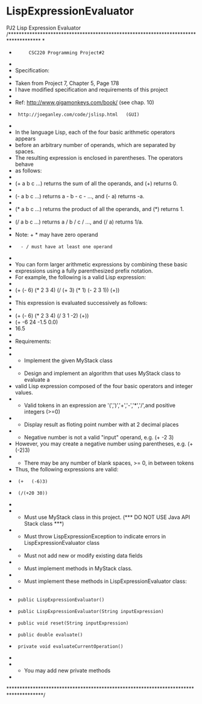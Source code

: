 # LispExpressionEvaluator
PJ2 Lisp Expression Evaluator
/************************************************************************************
 *
 *  		CSC220 Programming Project#2
 *  
 * Specification: 
 *
 * Taken from Project 7, Chapter 5, Page 178
 * I have modified specification and requirements of this project
 *
 * Ref: http://www.gigamonkeys.com/book/        (see chap. 10)
 *      http://joeganley.com/code/jslisp.html   (GUI)
 *
 * In the language Lisp, each of the four basic arithmetic operators appears 
 * before an arbitrary number of operands, which are separated by spaces. 
 * The resulting expression is enclosed in parentheses. The operators behave 
 * as follows:
 *
 * (+ a b c ...) returns the sum of all the operands, and (+) returns 0.
 *
 * (- a b c ...) returns a - b - c - ..., and (- a) returns -a. 
 *
 * (* a b c ...) returns the product of all the operands, and (*) returns 1.
 *
 * (/ a b c ...) returns a / b / c / ..., and (/ a) returns 1/a. 
 *
 * Note: + * may have zero operand
 *       - / must have at least one operand
 *
 * You can form larger arithmetic expressions by combining these basic 
 * expressions using a fully parenthesized prefix notation. 
 * For example, the following is a valid Lisp expression:
 *
 * 	(+ (- 6) (* 2 3 4) (/ (+ 3) (* 1) (- 2 3 1)) (+))
 *
 * This expression is evaluated successively as follows:
 *
 *	(+ (- 6) (* 2 3 4) (/ 3 1 -2) (+))
 *	(+ -6 24 -1.5 0.0)
 *	16.5
 *
 * Requirements:
 *
 * - Implement the given MyStack class
 * - Design and implement an algorithm that uses MyStack class to evaluate a 
 *   valid Lisp expression composed of the four basic operators and integer values. 
 * - Valid tokens in an expression are '(',')','+','-','*','/',and positive integers (>=0)
 * - Display result as floting point number with at 2 decimal places
 * - Negative number is not a valid "input" operand, e.g. (+ -2 3) 
 *   However, you may create a negative number using parentheses, e.g. (+ (-2)3)
 * - There may be any number of blank spaces, >= 0, in between tokens
 *   Thus, the following expressions are valid:
 *   	(+   (-6)3)
 *   	(/(+20 30))
 *
 * - Must use MyStack class in this project. (*** DO NOT USE Java API Stack class ***)
 * - Must throw LispExpressionException to indicate errors in LispExpressionEvaluator class
 * - Must not add new or modify existing data fields
 * - Must implement methods in MyStack class. 
 * - Must implement these methods in LispExpressionEvaluator class: 
 *
 *   	public LispExpressionEvaluator()
 *   	public LispExpressionEvaluator(String inputExpression) 
 *      public void reset(String inputExpression) 
 *      public double evaluate()
 *      private void evaluateCurrentOperation()
 *
 * - You may add new private methods
 *
 *************************************************************************************/
